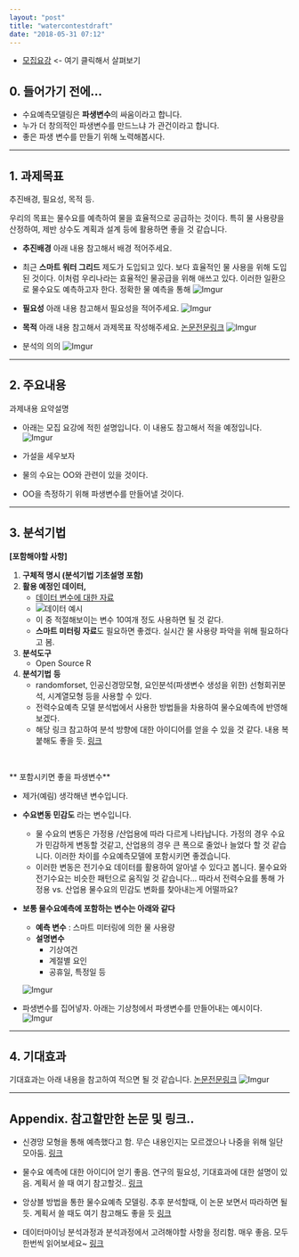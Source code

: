 ```yaml
---
layout: "post"
title: "watercontestdraft"
date: "2018-05-31 07:12"
---
```




- [모집요강](https://www.kwater.or.kr/news/sub02/bigdata/guidPage.do?s_mid=1792) <- 여기 클릭해서 살펴보기

## 0. 들어가기 전에...
- 수요예측모델링은 **파생변수**의 싸움이라고 합니다.
- 누가 더 창의적인 파생변수를 만드느냐 가 관건이라고 합니다.
- 좋은 파생 변수를 만들기 위해 노력해봅시다.

***

## 1. 과제목표
추진배경, 필요성, 목적 등.

우리의 목표는 물수요를 예측하여 물을 효율적으로 공급하는 것이다. 특히 물 사용량을 산정하여, 제반 상수도 계획과 설계 등에 활용하면 좋을 것 같습니다.

- **추진배경** 아래 내용 참고해서 배경 적어주세요.
- 최근 **스마트 워터 그리드** 제도가 도입되고 있다. 보다 효율적인 물 사용을 위해 도입된 것이다. 이처럼 우리나라는 효율적인 물공급을 위해 애쓰고 있다. 이러한 일환으로 물수요도 예측하고자 한다. 정확한 물 예측을 통해
![Imgur](https://i.imgur.com/qcQwGI6.png)

- **필요성** 아래 내용 참고해서 필요성을 적어주세요.
 ![Imgur](https://i.imgur.com/dxrn2Ym.png)


- **목적** 아래 내용 참고해서 과제목표 작성해주세요. [논문전문링크](https://www.dropbox.com/s/usksz5ry5bflfoz/%EB%AC%BC%EC%88%98%EC%9A%94%20%EC%98%88%EC%B8%A1%ED%95%98%EB%8A%94%20%EB%B0%A9%EB%B2%95%EC%97%90%20%EB%8C%80%ED%95%B4%20%EC%84%A4%EB%AA%85%ED%95%9C%20%EC%A2%8B%EC%9D%80%20%EA%B8%80.pdf?dl=0)
![Imgur](https://i.imgur.com/zfLkzHl.png)


- 분석의 의의
![Imgur](https://i.imgur.com/gUxZ74d.png)


***

## 2. 주요내용
과제내용 요약설명
- 아래는 모집 요강에 적힌 설명입니다. 이 내용도 참고해서 적을 예정입니다.
![Imgur](https://i.imgur.com/VrdnMUN.png)


- 가설을 세우보자
- 물의 수요는 OO와 관련이 있을 것이다.
- OO을 측정하기 위해 파생변수를 만들어낼 것이다.



***

## 3. 분석기법

**[포함해야할 사항]**
1. **구체적 명시 (분석기법 기초설명 포함)**
2. **활용 예정인 데이터,**
    +  [데이터 변수에 대한 자료](https://www.kwater.or.kr/gov3/sub03/annoView.do?seq=2308&s_mid=1664)
    +  ![데이터 예시](https://i.imgur.com/tHioazZ.png)
    + 이 중 적절해보이는 변수 10여개 정도 사용하면 될 것 같다.
    + **스마트 미터링 자료**도 필요하면 좋겠다. 실시간 물 사용량 파악을 위해 필요하다고 봄.
3. **분석도구**
    + Open Source R
4. **분석기법** **등**
    + randomforset, 인공신경망모형, 요인분석(파생변수 생성을 위한) 선형회귀분석, 시계열모형 등을 사용할 수 있다.
    + 전력수요예측 모델 분석법에서 사용한 방법들을 차용하여 물수요예측에 반영해보겠다.
    + 해당 링크 참고하여 분석 방향에 대한 아이디어를 얻을 수 있을 것 같다. 내용 복붙해도 좋을 듯. [링크](https://www.dropbox.com/s/lsl9946jv3u716z/2016%EB%85%84%20%EA%B8%B0%EC%83%81%EC%B2%AD%20%EB%82%B4%20%EB%B9%85%EB%8D%B0%EC%9D%B4%ED%84%B0%20%EB%B6%84%EC%84%9D%20%EC%84%9C%EB%B9%84%EC%8A%A4%20%EA%B8%B0%EC%88%A0%EB%85%B8%ED%8A%B8_%EA%B4%80%EC%B8%A1%252C%20%ED%95%AD%EA%B3%B5.pdf?dl=0)


<br/>

** 포함시키면 좋을 파생변수**
- 제가(예림) 생각해낸 변수입니다.
- **수요변동 민감도** 라는 변수입니다.
    + 물 수요의 변동은 가정용 /산업용에 따라 다르게 나타납니다. 가정의 경우 수요가 민감하게 변동할 것같고, 산업용의 경우 큰 폭으로 줄었나 늘었다 할 것 같습니다. 이러한 차이를 수요예측모델에 포함시키면 좋겠습니다.
    + 이러한 변동은 전기수요 데이터를 활용하여 알아낼 수 있다고 봅니다. 물수요와 전기수요는 비슷한 패턴으로 움직일 것 같습니다... 따라서 전력수요를 통해  가정용 vs. 산업용 물수요의 민감도 변화를 찾아내는게 어떨까요?


- **보통 물수요예측에 포함하는 변수는 아래와 같다**
    - **예측 변수** : 스마트 미터링에 의한 물 사용량
    - **설명변수**
      - 기상여건
      - 계절별 요인
      - 공휴일, 특정일 등

  ![Imgur](https://i.imgur.com/xfZ5Wp8.png)

- 파생변수를 집어넣자. 아래는 기상청에서 파생변수를 만들어내는 예시이다.
![Imgur](https://i.imgur.com/47fe3St.png)


***

## 4. 기대효과

기대효과는 아래 내용을 참고하여 적으면 될 것 같습니다.  [논문전문링크](https://www.dropbox.com/s/usksz5ry5bflfoz/%EB%AC%BC%EC%88%98%EC%9A%94%20%EC%98%88%EC%B8%A1%ED%95%98%EB%8A%94%20%EB%B0%A9%EB%B2%95%EC%97%90%20%EB%8C%80%ED%95%B4%20%EC%84%A4%EB%AA%85%ED%95%9C%20%EC%A2%8B%EC%9D%80%20%EA%B8%80.pdf?dl=0)
![Imgur](https://i.imgur.com/bAdY1kN.png)

***

## Appendix. 참고할만한 논문 및 링크..
- 신경망 모형을 통해 예측했다고 함. 무슨 내용인지는 모르겠으나 나중을 위해 일단 모아둠. [링크](https://patents.google.com/patent/KR100540009B1/ko)
- 물수요 예측에 대한 아이디어 얻기 좋음. 연구의 필요성, 기대효과에 대한 설명이 있음. 계획서 쓸 때 여기 참고할것.. [링크](https://patents.google.com/patent/KR101139161B1/ko)
- 앙상블 방법을 통한 물수요예측 모델링. 추후 분석할때,  이 논문 보면서 따라하면 될 듯. 계획서 쓸 때도 여기 참고해도 좋을 듯 [링크](http://www.jksww.or.kr/journal/article.php?code=17482)


- 데이터마이닝 분석과정과 분석과정에서 고려해야할 사항을 정리함. 매우 좋음. 모두 한번씩 읽어보세요~ [링크](http://m.blog.daum.net/revisioncrm/329?categoryId=6)
